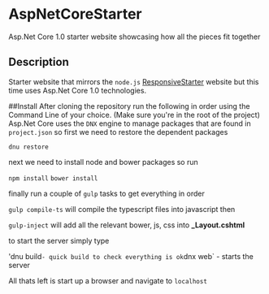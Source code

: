 # AspNetCoreStarter
Asp.Net Core 1.0 starter website showcasing how all the pieces fit together

## Description
Starter website that mirrors the `node.js` [ResponsiveStarter](https://github.com/SWilkov/ResponsiveStarter/) website but this time uses
Asp.Net Core 1.0 technologies.

##Install
After cloning the repository run the following in order using the Command Line of your choice. (Make sure you're in the root of the project)
Asp.Net Core uses the `DNX` engine to manage packages that are found in `project.json` so first we need to restore the dependent packages

`dnu restore`

next we need to install node and bower packages so run

`npm install`
`bower install`

finally run a couple of `gulp` tasks to get everything in order

`gulp compile-ts`  will compile the typescript files into javascript then

`gulp-inject`  will add all the relevant bower, js, css into **_Layout.cshtml**

to start the server simply type

'dnu build` - quick build to check everything is ok
`dnx web`  - starts the server

All thats left is start up a browser and navigate to `localhost`
